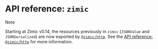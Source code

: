 # API reference: `zimic` <!-- omit from toc -->

> [!NOTE]
>
> Starting at Zimic v0.14, the resources previously in `zimic` (`JSONValue` and `JSONSerialized`) are now exported by
> [`@zimic/http`](https://www.npmjs.com/package/@zimic/http). See the [API reference: `@zimic/http`](api‐zimic‐http) for
> more information.
